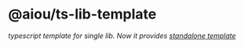 # @aiou/ts-lib-template
*typescript template for single lib. Now it provides [standalone template](https://github.com/spring-catponents/ts-lib-template)*

